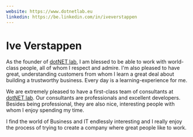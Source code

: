 ```yaml
---
website: https://www.dotnetlab.eu
linkedin: https://be.linkedin.com/in/iveverstappen
---
```


# Ive Verstappen
As the founder of [dotNET lab](https://www.dotnetlab.eu/), I am blessed to be able to work with world-class people, all of whom I respect and admire. I'm also pleased to have great, understanding customers from whom I learn a great deal about building a trustworthy business. Every day is a learning-experience for me.

We are extremely pleased to have a first-class team of consultants at [dotNET lab](https://www.dotnetlab.eu/). Our consultants are professionals and excellent developers. Besides being professional, they are also nice, interesting people with whom I enjoy spending my time. 

I find the world of Business and IT endlessly interesting and I really enjoy the process of trying to create a company where great people like to work.